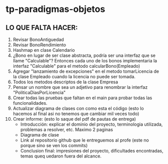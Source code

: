 # tp-paradigmas-objetos

## LO QUE FALTA HACER:
1) Revisar BonoAntiguedad
2) Revisar BonoRendimiento
3) Hashmap en clase Calendario
4) ¿Bono en lugar de ser clase abstracta, podría ser una interfaz que se llame "Calculable"? Entonces cada uno de los bonos implementaria la interfaz "Calculable" para el metodo calcularBono(Empleado)
5) Agregar "lanzamiento de excepciones" en el metodo tomarLicencia de la clase Empleado cuando la licencia no puede ser tomada.
6) Todos los metodos descriptos de la clase Empresa
7) Pensar un nombre que sea un adjetivo para renombrar la interfaz "PoliticaDiasPorLicencia"
8) Crear todas las pruebas que faltan en el main para probar todas las funcionalidades.
9) Actualizar diagrama de clases con como esta el código (esto lo hacemos al final asi no tenemos que cambiar mil veces todo)
10) Crear informe: (esto lo saque del pdf de pautas de entrega)
    - Introducción: explicar el dominio del proyecto, terminologia utilizada, problemas a resolver, etc. Maximo 2 paginas
    - Diagrama de clase
    - Link al repositorio github que le entreguemos al profe (este no porque sino se ven los commits)
    - Conclusion final: impresiones del proyecto, dificultades encontradas, temas queq uedaron fuera del alcance.
